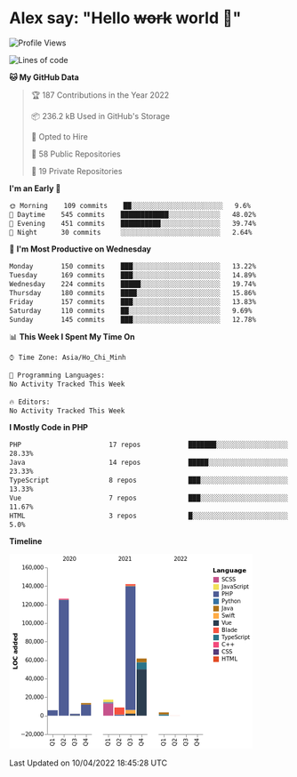 # Alex say: "Hello ~~work~~ world 🐾"

<!--START_SECTION:waka-->
![Profile Views](http://img.shields.io/badge/Profile%20Views-2-blue)

![Lines of code](https://img.shields.io/badge/From%20Hello%20World%20I%27ve%20Written-382%20Thousand%20lines%20of%20code-blue)

**🐱 My GitHub Data** 

> 🏆 187 Contributions in the Year 2022
 > 
> 📦 236.2 kB Used in GitHub's Storage 
 > 
> 💼 Opted to Hire
 > 
> 📜 58 Public Repositories 
 > 
> 🔑 19 Private Repositories  
 > 
**I'm an Early 🐤** 

```text
🌞 Morning    109 commits    ██░░░░░░░░░░░░░░░░░░░░░░░   9.6% 
🌆 Daytime    545 commits    ████████████░░░░░░░░░░░░░   48.02% 
🌃 Evening    451 commits    ██████████░░░░░░░░░░░░░░░   39.74% 
🌙 Night      30 commits     ░░░░░░░░░░░░░░░░░░░░░░░░░   2.64%

```
📅 **I'm Most Productive on Wednesday** 

```text
Monday       150 commits    ███░░░░░░░░░░░░░░░░░░░░░░   13.22% 
Tuesday      169 commits    ███░░░░░░░░░░░░░░░░░░░░░░   14.89% 
Wednesday    224 commits    █████░░░░░░░░░░░░░░░░░░░░   19.74% 
Thursday     180 commits    ████░░░░░░░░░░░░░░░░░░░░░   15.86% 
Friday       157 commits    ███░░░░░░░░░░░░░░░░░░░░░░   13.83% 
Saturday     110 commits    ██░░░░░░░░░░░░░░░░░░░░░░░   9.69% 
Sunday       145 commits    ███░░░░░░░░░░░░░░░░░░░░░░   12.78%

```


📊 **This Week I Spent My Time On** 

```text
⌚︎ Time Zone: Asia/Ho_Chi_Minh

💬 Programming Languages: 
No Activity Tracked This Week

🔥 Editors: 
No Activity Tracked This Week

```

**I Mostly Code in PHP** 

```text
PHP                      17 repos            ███████░░░░░░░░░░░░░░░░░░   28.33% 
Java                     14 repos            █████░░░░░░░░░░░░░░░░░░░░   23.33% 
TypeScript               8 repos             ███░░░░░░░░░░░░░░░░░░░░░░   13.33% 
Vue                      7 repos             ███░░░░░░░░░░░░░░░░░░░░░░   11.67% 
HTML                     3 repos             █░░░░░░░░░░░░░░░░░░░░░░░░   5.0%

```


**Timeline**

![Chart not found](https://raw.githubusercontent.com/alexzvn/alexzvn/main/charts/bar_graph.png) 


 Last Updated on 10/04/2022 18:45:28 UTC
<!--END_SECTION:waka-->
